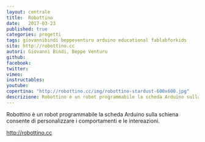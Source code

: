 ```yaml
---
layout: centrale
title:  Robottino
date:   2017-03-23
published: true
categories: progetti
tags: giovannibindi beppeventuru arduino educational fablabforkids
sito: http://robottino.cc
autori: Giovanni Bindi, Beppe Venturu
github:
facebook:
twitter:
vimeo:
instructables:
youtube:
copertina: "http://robottino.cc/img/robottino-stardust-600x600.jpg"
descrizione: Robottino è un robot programmabile la scheda Arduino sulla schiena consente di personalizzare i comportamenti e le intereazioni.
---
```

Robottino è un robot programmabile la scheda Arduino sulla schiena consente di personalizzare i comportamenti e le intereazioni.
 
http://robottino.cc